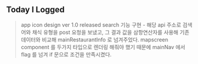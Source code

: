 ## Today I Logged

> app icon design ver 1.0 released
> search 기능 구현 - 해당 api 주소로 검색어와 채식 유형을 post 요청을 보냈고, 그 결과 값을 삼항연산자를 사용해 기존 데이터와 비교해 mainRestaurantInfo 로 넘겨주었다.
> mapscreen component 를 두가지 타입으로 렌더링 해줘야 했기 때문에 mainNav 에서 flag 를 넘겨 if 문으로 조건을 만족시켰다.
